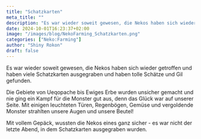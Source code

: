 ```yaml
---
title: "Schatzkarten"
meta_title: ""
description: "Es war wieder soweit gewesen, die Nekos haben sich wieder getroffen und haben viele Schatzkarten ausgegraben und haben tolle Schätze und Gil gefunden."
date: 2024-10-01T16:23:37+02:00
image: "/images/blog/NekoFarming_Schatzkarten.png"
categories: ["Neko:Farming"]
author: "Shiny Rokon"
draft: false
---
```



Es war wieder soweit gewesen, die Nekos haben sich wieder getroffen und haben viele Schatzkarten ausgegraben und haben tolle Schätze und Gil gefunden.

Die Gebiete von Ueqopache bis Ewiges Erbe wurden unsicher gemacht und nie ging ein Kampf für die Monster gut aus, denn das Glück war auf unserer Seite. Mit einigen leuchteten Türen, Regenbögen, Gemüse und vergoldende Monster strahlten unsere Augen und unsere Beutel!

Mit vollem Gepäck, wussten die Nekos eines ganz sicher - es war nicht der letzte Abend, in dem Schatzkarten ausgegraben wurden.